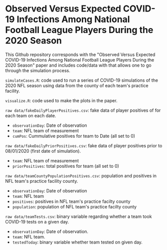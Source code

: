 # Observed Versus Expected COVID-19 Infections Among National Football League Players During the 2020 Season

This Github repository corresponds with the "Observed Versus Expected COVID-19 Infections Among National Football League Players During the 2020 Season" paper and includes code/data with that allows one to go through the simulation process.

`simulateCases.R`: code used to run a series of COVID-19 simulations of the 2020 NFL season using data from the county of each team's practice facility.

`visualize.R`: code used to make the plots in the paper. 

`raw data/fakeDailyPlayerPositives.csv`: fake data of player positives of for each team on each date.
- `observationDay`: Date of observation
- `team`: NFL team of measurement
- `cumPos`: Cummulative positives for team to Date (all set to 0)

`raw data/fakeDailyPriorPositives.csv`: fake data of player positives prior to 08/01/2020 (first date of simulation).
- `team`: NFL team of measurement
- `priorPositives`: total positives for team (all set to 0)

`raw data/teamCountyPopulationPositives.csv`: population and positives in NFL team's practice facility county.
- `observationDay`: Date of observation
- `team`: NFL team
- `positives`: positives in NFL team's practice facilty county
- `population`: population of NFL team's practice facilty county

`raw data/teamTests.csv`: binary variable regarding whether a team took COVID-19 tests on a given day.
- `observationDay`: Date of observation.
- `team`: NFL team.
- `testedToday`: binary variable whether team tested on given day.
